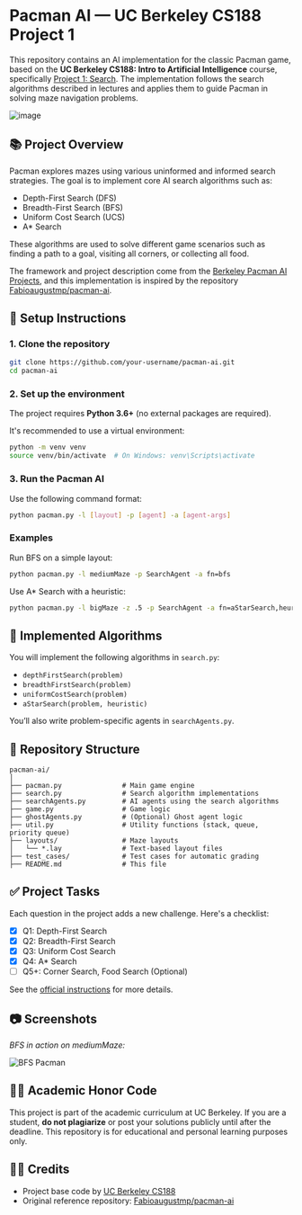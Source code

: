 # Pacman AI — UC Berkeley CS188 Project 1

This repository contains an AI implementation for the classic Pacman game, based on the **UC Berkeley CS188: Intro to Artificial Intelligence** course, specifically [Project 1: Search](https://inst.eecs.berkeley.edu/~cs188/fa24/projects/proj1/). The implementation follows the search algorithms described in lectures and applies them to guide Pacman in solving maze navigation problems.

![image](https://github.com/user-attachments/assets/d8cdb824-e3f1-4811-860d-34d681a11077)

## 📚 Project Overview

Pacman explores mazes using various uninformed and informed search strategies. The goal is to implement core AI search algorithms such as:

- Depth-First Search (DFS)
- Breadth-First Search (BFS)
- Uniform Cost Search (UCS)
- A* Search

These algorithms are used to solve different game scenarios such as finding a path to a goal, visiting all corners, or collecting all food.

The framework and project description come from the [Berkeley Pacman AI Projects](https://inst.eecs.berkeley.edu/~cs188/fa24/projects/proj1/#q2-3-pts-breadth-first-search-lecture-2), and this implementation is inspired by the repository [Fabioaugustmp/pacman-ai](https://github.com/Fabioaugustmp/pacman-ai).

## 🔧 Setup Instructions

### 1. Clone the repository

```bash
git clone https://github.com/your-username/pacman-ai.git
cd pacman-ai
````

### 2. Set up the environment

The project requires **Python 3.6+** (no external packages are required).

It's recommended to use a virtual environment:

```bash
python -m venv venv
source venv/bin/activate  # On Windows: venv\Scripts\activate
```

### 3. Run the Pacman AI

Use the following command format:

```bash
python pacman.py -l [layout] -p [agent] -a [agent-args]
```

### Examples

Run BFS on a simple layout:

```bash
python pacman.py -l mediumMaze -p SearchAgent -a fn=bfs
```

Use A\* Search with a heuristic:

```bash
python pacman.py -l bigMaze -z .5 -p SearchAgent -a fn=aStarSearch,heuristic=manhattanHeuristic
```

## 🧠 Implemented Algorithms

You will implement the following algorithms in `search.py`:

* `depthFirstSearch(problem)`
* `breadthFirstSearch(problem)`
* `uniformCostSearch(problem)`
* `aStarSearch(problem, heuristic)`

You’ll also write problem-specific agents in `searchAgents.py`.

## 📁 Repository Structure

```text
pacman-ai/
│
├── pacman.py               # Main game engine
├── search.py               # Search algorithm implementations
├── searchAgents.py         # AI agents using the search algorithms
├── game.py                 # Game logic
├── ghostAgents.py          # (Optional) Ghost agent logic
├── util.py                 # Utility functions (stack, queue, priority queue)
├── layouts/                # Maze layouts
│   └── *.lay               # Text-based layout files
├── test_cases/             # Test cases for automatic grading
├── README.md               # This file
```

## ✅ Project Tasks

Each question in the project adds a new challenge. Here's a checklist:

* [x] Q1: Depth-First Search
* [x] Q2: Breadth-First Search
* [x] Q3: Uniform Cost Search
* [x] Q4: A\* Search
* [ ] Q5+: Corner Search, Food Search (Optional)

See the [official instructions](https://inst.eecs.berkeley.edu/~cs188/fa24/projects/proj1/#q2-3-pts-breadth-first-search-lecture-2) for more details.

## 📷 Screenshots

*BFS in action on mediumMaze:*

![BFS Pacman](docs/bfs_pacman.gif)

## 👨‍🏫 Academic Honor Code

This project is part of the academic curriculum at UC Berkeley. If you are a student, **do not plagiarize** or post your solutions publicly until after the deadline. This repository is for educational and personal learning purposes only.

## 🧑‍💻 Credits

* Project base code by [UC Berkeley CS188](https://inst.eecs.berkeley.edu/~cs188/)
* Original reference repository: [Fabioaugustmp/pacman-ai](https://github.com/Fabioaugustmp/pacman-ai)
